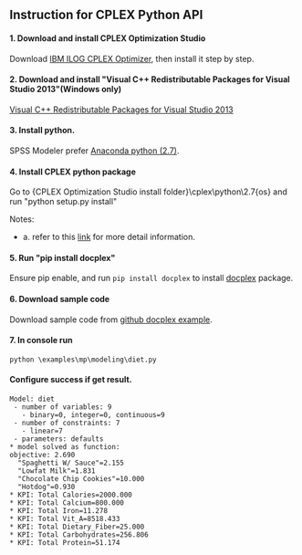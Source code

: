 ## Instruction for CPLEX Python API

#### 1. Download and install CPLEX Optimization Studio
Download [IBM ILOG CPLEX Optimizer](
http://www-01.ibm.com/software/websphere/products/optimization/cplex-studio-community-edition/), then install it step by step.

####  2. Download and install "Visual C++ Redistributable Packages for Visual Studio 2013"(Windows only)
[Visual C++ Redistributable Packages for Visual Studio 2013](https://www.microsoft.com/en-US/download/details.aspx?id=40784)

####  3. Install python.
SPSS Modeler prefer [Anaconda python (2.7)](https://www.continuum.io/downloads).

####  4. Install CPLEX python package
Go to {CPLEX Optimization Studio install folder}\cplex\python\2.7\{os} and run "python setup.py install"

Notes: 
- a. refer to this [link](
http://www.ibm.com/support/knowledgecenter/SSSA5P_12.5.1/ilog.odms.cplex.help/CPLEX/GettingStarted/topics/set_up/Python_setup.html) for more detail information.

####  5. Run "pip install docplex"
Ensure pip enable, and run `pip install docplex` to install [docplex](https://pypi.python.org/pypi/docplex) package.

####  6. Download sample code 
Download sample code from [github docplex example](https://github.com/IBMDecisionOptimization/docplex-examples).

####  7. In console run 
`python \examples\mp\modeling\diet.py`

#### Configure success if get result.
```
Model: diet
 - number of variables: 9
   - binary=0, integer=0, continuous=9
 - number of constraints: 7
   - linear=7
 - parameters: defaults
* model solved as function:
objective: 2.690
  "Spaghetti W/ Sauce"=2.155
  "Lowfat Milk"=1.831
  "Chocolate Chip Cookies"=10.000
  "Hotdog"=0.930
* KPI: Total Calories=2000.000
* KPI: Total Calcium=800.000
* KPI: Total Iron=11.278
* KPI: Total Vit_A=8518.433
* KPI: Total Dietary_Fiber=25.000
* KPI: Total Carbohydrates=256.806
* KPI: Total Protein=51.174
```
